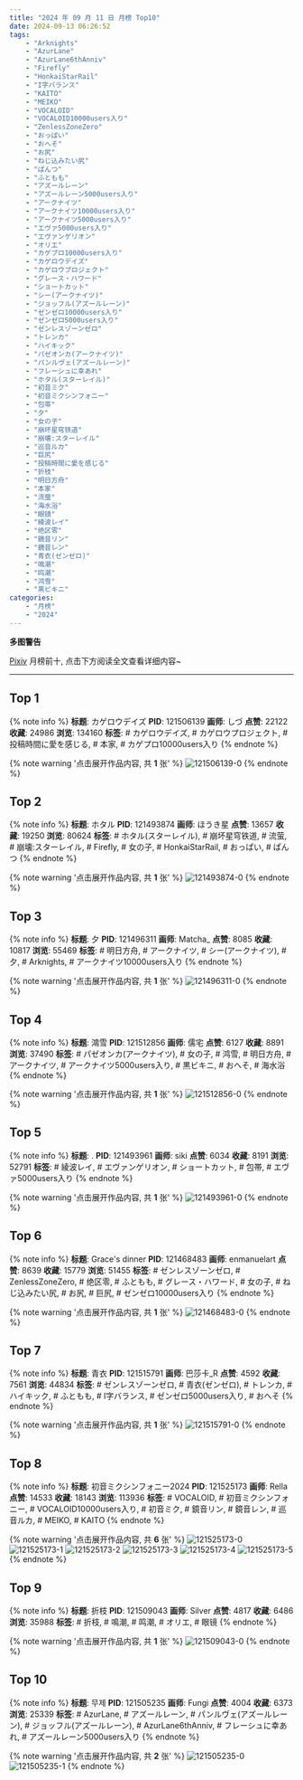 ```yaml
---
title: "2024 年 09 月 11 日 月榜 Top10"
date: 2024-09-13 06:26:52
tags:
    - "Arknights"
    - "AzurLane"
    - "AzurLane6thAnniv"
    - "Firefly"
    - "HonkaiStarRail"
    - "I字バランス"
    - "KAITO"
    - "MEIKO"
    - "VOCALOID"
    - "VOCALOID10000users入り"
    - "ZenlessZoneZero"
    - "おっぱい"
    - "おへそ"
    - "お尻"
    - "ねじ込みたい尻"
    - "ぱんつ"
    - "ふともも"
    - "アズールレーン"
    - "アズールレーン5000users入り"
    - "アークナイツ"
    - "アークナイツ10000users入り"
    - "アークナイツ5000users入り"
    - "エヴァ5000users入り"
    - "エヴァンゲリオン"
    - "オリエ"
    - "カゲプロ10000users入り"
    - "カゲロウデイズ"
    - "カゲロウプロジェクト"
    - "グレース・ハワード"
    - "ショートカット"
    - "シー(アークナイツ)"
    - "ジョッフル(アズールレーン)"
    - "ゼンゼロ10000users入り"
    - "ゼンゼロ5000users入り"
    - "ゼンレスゾーンゼロ"
    - "トレンカ"
    - "ハイキック"
    - "パゼオンカ(アークナイツ)"
    - "パンルヴェ(アズールレーン)"
    - "フレーシュに幸あれ"
    - "ホタル(スターレイル)"
    - "初音ミク"
    - "初音ミクシンフォニー"
    - "包帯"
    - "夕"
    - "女の子"
    - "崩坏星穹铁道"
    - "崩壊:スターレイル"
    - "巡音ルカ"
    - "巨尻"
    - "投稿時間に愛を感じる"
    - "折枝"
    - "明日方舟"
    - "本家"
    - "流萤"
    - "海水浴"
    - "眼镜"
    - "綾波レイ"
    - "绝区零"
    - "鏡音リン"
    - "鏡音レン"
    - "青衣(ゼンゼロ)"
    - "鳴潮"
    - "鸣潮"
    - "鸿雪"
    - "黒ビキニ"
categories:
    - "月榜"
    - "2024"
---
```


<i class="fa fa-triangle-exclamation"></i>**多图警告**<i class="fa fa-triangle-exclamation"></i>

[Pixiv](https://www.pixiv.net/) 月榜前十, 点击下方阅读全文查看详细内容~

<!-- more -->

---

## Top 1

{% note info %}
**标题**: カゲロウデイズ
**PID**: 121506139 **画师**: しづ
**点赞**: 22122 **收藏**: 24986 **浏览**: 134160
**标签**: # カゲロウデイズ, # カゲロウプロジェクト, # 投稿時間に愛を感じる, # 本家, # カゲプロ10000users入り
{% endnote %}

{% note warning '点击展开作品内容, 共 **1** 张' %}
![121506139-0](https://i.pixiv.re/img-original/img/2024/08/15/12/30/03/121506139_p0.png)
{% endnote %}

## Top 2

{% note info %}
**标题**: ホタル
**PID**: 121493874 **画师**: ほうき星
**点赞**: 13657 **收藏**: 19250 **浏览**: 80624
**标签**: # ホタル(スターレイル), # 崩坏星穹铁道, # 流萤, # 崩壊:スターレイル, # Firefly, # 女の子, # HonkaiStarRail, # おっぱい, # ぱんつ
{% endnote %}

{% note warning '点击展开作品内容, 共 **1** 张' %}
![121493874-0](https://i.pixiv.re/img-original/img/2024/08/15/00/00/12/121493874_p0.jpg)
{% endnote %}

## Top 3

{% note info %}
**标题**: 夕
**PID**: 121496311 **画师**: Matcha_
**点赞**: 8085 **收藏**: 10817 **浏览**: 55469
**标签**: # 明日方舟, # アークナイツ, # シー(アークナイツ), # 夕, # Arknights, # アークナイツ10000users入り
{% endnote %}

{% note warning '点击展开作品内容, 共 **1** 张' %}
![121496311-0](https://i.pixiv.re/img-original/img/2024/08/15/01/13/40/121496311_p0.jpg)
{% endnote %}

## Top 4

{% note info %}
**标题**: 鴻雪
**PID**: 121512856 **画师**: 儒宅
**点赞**: 6127 **收藏**: 8891 **浏览**: 37490
**标签**: # パゼオンカ(アークナイツ), # 女の子, # 鸿雪, # 明日方舟, # アークナイツ, # アークナイツ5000users入り, # 黒ビキニ, # おへそ, # 海水浴
{% endnote %}

{% note warning '点击展开作品内容, 共 **1** 张' %}
![121512856-0](https://i.pixiv.re/img-original/img/2024/08/15/18/25/58/121512856_p0.jpg)
{% endnote %}

## Top 5

{% note info %}
**标题**: .
**PID**: 121493961 **画师**: siki
**点赞**: 6034 **收藏**: 8191 **浏览**: 52791
**标签**: # 綾波レイ, # エヴァンゲリオン, # ショートカット, # 包帯, # エヴァ5000users入り
{% endnote %}

{% note warning '点击展开作品内容, 共 **1** 张' %}
![121493961-0](https://i.pixiv.re/img-original/img/2024/08/15/00/00/30/121493961_p0.jpg)
{% endnote %}

## Top 6

{% note info %}
**标题**: Grace's dinner
**PID**: 121468483 **画师**: enmanuelart
**点赞**: 8639 **收藏**: 15779 **浏览**: 51455
**标签**: # ゼンレスゾーンゼロ, # ZenlessZoneZero, # 绝区零, # ふともも, # グレース・ハワード, # 女の子, # ねじ込みたい尻, # お尻, # 巨尻, # ゼンゼロ10000users入り
{% endnote %}

{% note warning '点击展开作品内容, 共 **1** 张' %}
![121468483-0](https://i.pixiv.re/img-original/img/2024/08/14/03/06/07/121468483_p0.jpg)
{% endnote %}

## Top 7

{% note info %}
**标题**: 青衣
**PID**: 121515791 **画师**: 巴莎卡_R
**点赞**: 4592 **收藏**: 7561 **浏览**: 44834
**标签**: # ゼンレスゾーンゼロ, # 青衣(ゼンゼロ), # トレンカ, # ハイキック, # ふともも, # I字バランス, # ゼンゼロ5000users入り, # おへそ
{% endnote %}

{% note warning '点击展开作品内容, 共 **1** 张' %}
![121515791-0](https://i.pixiv.re/img-original/img/2024/08/16/19/28/18/121515791_p0.jpg)
{% endnote %}

## Top 8

{% note info %}
**标题**: 初音ミクシンフォニー2024
**PID**: 121525173 **画师**: Rella
**点赞**: 14533 **收藏**: 18143 **浏览**: 113936
**标签**: # VOCALOID, # 初音ミクシンフォニー, # VOCALOID10000users入り, # 初音ミク, # 鏡音リン, # 鏡音レン, # 巡音ルカ, # MEIKO, # KAITO
{% endnote %}

{% note warning '点击展开作品内容, 共 **6** 张' %}
![121525173-0](https://i.pixiv.re/img-original/img/2024/08/16/00/30/07/121525173_p0.jpg)
![121525173-1](https://i.pixiv.re/img-original/img/2024/08/16/00/30/07/121525173_p1.jpg)
![121525173-2](https://i.pixiv.re/img-original/img/2024/08/16/00/30/07/121525173_p2.jpg)
![121525173-3](https://i.pixiv.re/img-original/img/2024/08/16/00/30/07/121525173_p3.jpg)
![121525173-4](https://i.pixiv.re/img-original/img/2024/08/16/00/30/07/121525173_p4.jpg)
![121525173-5](https://i.pixiv.re/img-original/img/2024/08/16/00/30/07/121525173_p5.jpg)
{% endnote %}

## Top 9

{% note info %}
**标题**: 折枝
**PID**: 121509043 **画师**: Silver
**点赞**: 4817 **收藏**: 6486 **浏览**: 35988
**标签**: # 折枝, # 鳴潮, # 鸣潮, # オリエ, # 眼镜
{% endnote %}

{% note warning '点击展开作品内容, 共 **1** 张' %}
![121509043-0](https://i.pixiv.re/img-original/img/2024/08/15/15/06/17/121509043_p0.jpg)
{% endnote %}

## Top 10

{% note info %}
**标题**: 무제
**PID**: 121505235 **画师**: Fungi
**点赞**: 4004 **收藏**: 6373 **浏览**: 25339
**标签**: # AzurLane, # アズールレーン, # パンルヴェ(アズールレーン), # ジョッフル(アズールレーン), # AzurLane6thAnniv, # フレーシュに幸あれ, # アズールレーン5000users入り
{% endnote %}

{% note warning '点击展开作品内容, 共 **2** 张' %}
![121505235-0](https://i.pixiv.re/img-original/img/2024/08/15/11/51/45/121505235_p0.jpg)
![121505235-1](https://i.pixiv.re/img-original/img/2024/08/15/11/51/45/121505235_p1.jpg)
{% endnote %}
